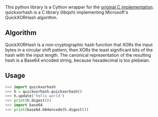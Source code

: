 This python library is a Cython wrapper for the [original C implementation](https://https://github.com/flowerysong/quickxorhash).
quickxorhash is a C library (libqxh) implementing Microsoft's QuickXORHash algorithm.

## Algorithm

QuickXORHash is a non-cryptographic hash function that XORs the input
bytes in a circular shift pattern, then XORs the least significant
bits of the hash with the input length. The canonical representation
of the resulting hash is a Base64 encoded string, because hexadecimal
is too plebeian.

## Usage
```python
>>> import quickxorhash
>>> h = quickxorhash.quickxorhash()
>>> h.update('hello world')
>>> print(h.digest())
>>> import base64
>>> print(base64.b64encode(h.digest())
```
